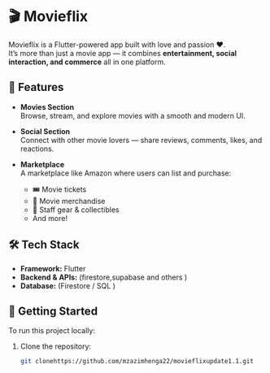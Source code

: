 # 🎬 Movieflix  

Movieflix is a Flutter-powered app built with love and passion ❤️.  
It’s more than just a movie app — it combines **entertainment, social interaction, and commerce** all in one platform.  

## 🚀 Features  

- **Movies Section**  
  Browse, stream, and explore movies with a smooth and modern UI.  

- **Social Section**  
  Connect with other movie lovers — share reviews, comments, likes, and reactions.  

- **Marketplace**  
  A marketplace like Amazon where users can list and purchase:  
  - 🎟️ Movie tickets  
  - 📀 Movie merchandise  
  - 👕 Staff gear & collectibles  
  - And more!  

## 🛠️ Tech Stack  

- **Framework:** Flutter  
- **Backend & APIs:** (firestore,supabase and others )   
- **Database:** (Firestore / SQL )   

## 📖 Getting Started  

To run this project locally:  

1. Clone the repository:  
   ```bash
   git clonehttps://github.com/mzazimhenga22/movieflixupdate1.1.git